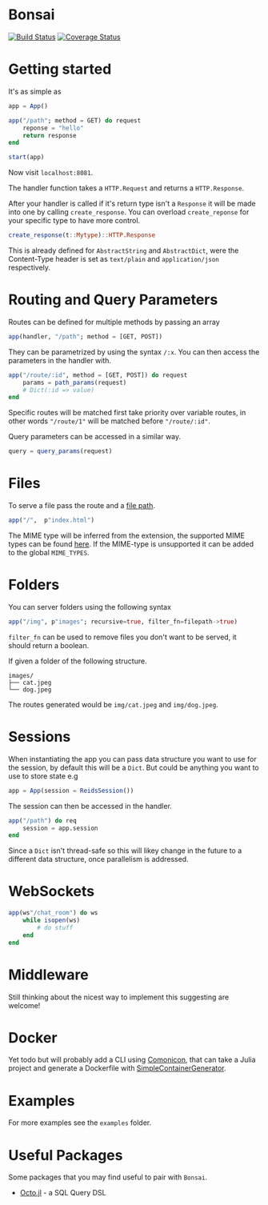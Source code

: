 # Bonsai

[![Build Status](https://travis-ci.com/onetonfoot/Bonsai.jl.svg?branch=master)](https://travis-ci.com/onetonfoot/Bonsai.jl)
[![Coverage Status](https://coveralls.io/repos/github/onetonfoot/Bonsai.jl/badge.svg?branch=master)](https://coveralls.io/github/onetonfoot/Bonsai.jl?branch=master)

# Getting started

It's as simple as

```julia
app = App()

app("/path"; method = GET) do request
    reponse = "hello"
    return response
end

start(app)
```

Now visit `localhost:8081`.

The handler function takes a `HTTP.Request` and returns a `HTTP.Response`.

After your handler is called if it's return type isn't a `Response` it will be made into one by
calling `create_response`. You can overload `create_reponse` for your specific type to have more control.

```julia
create_response(t::Mytype)::HTTP.Response
```

This is already defined for `AbstractString` and `AbstractDict`, were the Content-Type header is set as `text/plain` and `application/json` respectively.

# Routing and Query Parameters

Routes can be defined for multiple methods by passing an array

```julia
app(handler, "/path"; method = [GET, POST])
```

They can be parametrized by using the syntax `/:x`. You can then access
the parameters in the handler with.

```julia
app("/route/:id", method = [GET, POST]) do request
    params = path_params(request)
    # Dict(:id => value)
end
```

Specific routes will be matched first take priority over variable routes, in other words `"/route/1"` will be matched before `"/route/:id"`. 

Query parameters can be accessed in a similar way.

```julia
query = query_params(request)
```

# Files

To serve a file pass the route and a [file path](https://github.com/rofinn/FilePaths.jl).

```julia
app("/",  p"index.html")
```
The MIME type will be inferred from the extension, the supported MIME types can be found [here](https://developer.mozilla.org/en-US/docs/Web/HTTP/Basics_of_HTTP/MIME_types/Common_types). If the MIME-type is unsupported it can be added to the global `MIME_TYPES`.

# Folders

You can server folders using the following syntax

```julia
app("/img", p"images"; recursive=true, filter_fn=filepath->true)
```

`filter_fn` can be used to remove files you don't want to be served, it
should return a boolean.

If given a folder of the following structure.

```
images/
├── cat.jpeg
└── dog.jpeg
```

The routes generated would be `img/cat.jpeg` and `img/dog.jpeg`.

# Sessions

When instantiating the app you can pass data structure you want to use for the session, by default this will be a `Dict`.  But could be anything you want to use to store state e.g

```julia
app = App(session = ReidsSession()) 
```

The session can then be accessed in the handler.

```julia
app("/path") do req
    session = app.session
end
```

Since a `Dict` isn't thread-safe so this will likey change in the future to a different data structure, once parallelism is addressed.

# WebSockets

```julia
app(ws"/chat_room") do ws
    while isopen(ws)
        # do stuff
    end
end
```

# Middleware

Still thinking about the nicest way to implement this suggesting are welcome!

# Docker

Yet todo but will probably add a CLI using [Comonicon](https://github.com/Roger-luo/Comonicon.jl), that
can take a Julia project and generate a Dockerfile with [SimpleContainerGenerator](https://github.com/bcbi/SimpleContainerGenerator.jl).

# Examples

For more examples see the `examples` folder.

# Useful Packages

Some packages that you may find useful to pair with `Bonsai`.

- [Octo.jl](https://github.com/wookay/Octo.jl) - a SQL Query DSL
